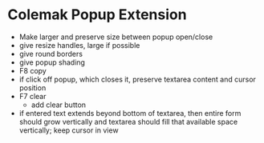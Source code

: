# Colemak Popup Extension

- Make larger and preserve size between popup open/close
- give resize handles, large if possible
- give round borders
- give popup shading
- F8 copy
- if click off popup, which closes it, preserve textarea content and cursor position
- F7 clear
  - add clear button
- if entered text extends beyond bottom of textarea, then entire form should grow vertically and textarea should fill that available space vertically; keep cursor in view
